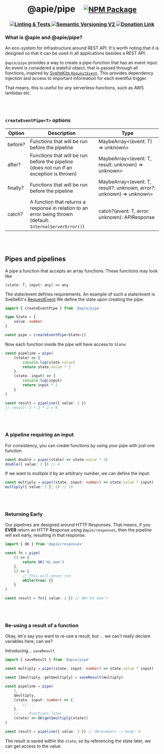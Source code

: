 <h1 align='center' vertical-align='baseline' >
@apie/pipe
<small>
<img src="data:image/png;base64,iVBORw0KGgoAAAANSUhEUgAAAA8AAAAPCAQAAACR313BAAAAEUlEQVR42mNkwAsYR6WHmDQAEFkAEMvRoosAAAAASUVORK5CYII=" />
<a href='https://www.npmjs.com/package/@apie/pipe' vertical-align='bottom' >
	<img src='https://img.shields.io/npm/v/%40apie%2Fpipe?style=for-the-badge&logo=npm&label=%20' alt='NPM Package'/>
</a>
</small>
</h1>
<h3 align="center">

<a href='https://github.com/refzlund/apie-monorepo/actions/workflows/main.yml/badge.svg'>
	<img src='https://github.com/refzlund/apie-monorepo/actions/workflows/main.yml/badge.svg' alt='Linting & Tests'/>
</a>

<a href='https://semver.org'>
	<img src='https://img.shields.io/badge/Semantic_Versioning-v2-orange' alt='Semantic Versioning V2'/>
</a>

<a href='https://www.paypal.com/paypalme/refzlund'>
	<img src='https://img.shields.io/badge/Donate-%40Refzlund-green?logo=paypal' alt='Donation Link'/>
</a>

<br/>

</h3>

### What is @apie and @apie/pipe?

An eco-system for infrastructure around REST API. It's worth noting that it is designed so that it can be used in all applications besides a REST API.

`@apie/pipe` provides a way to create a pipe-function that has an event input. An event is considered a stateful object, that is passed through all functions, inspired by [SvelteKits `RequestEvent`](https://kit.svelte.dev/docs/types#public-types-requestevent). This provides dependency injection and access to important information for each eventful trigger.

That means, this is useful for any serverless-functions, such as AWS lambdas etc.

<br/>
<br/>

### `createEventPipe<T>` options
| Option | Description | Type |
| ---- | ---- | ---- |
| before? | Functions that will be run before the pipeline | MaybeArray<(event: T) => unknown> |
| after? | Functions that will be run before the pipeline<br>(does not run if an exception is thrown) | MaybeArray<(event: T, result: unknown) => unknown> |
| finally? | Functions that will be run before the pipeline | MaybeArray<(event: T, result?: unknown, error?: unknown) => unknown> |
| catch? | A function that returns a response in relation to an error being thrown<br>(default: ` InternalServerError()`) | catch?(event: T, error: unknown): APIResponse |

<br/>
<br/>


## Pipes and pipelines

A pipe a function that accepts an array functions. These functions may look like

`(state: T, input: any) => any`

The state/event defines requirements. An example of such a state/event is SvelteKit's [RequestEvent](https://kit.svelte.dev/docs/types#public-types-requestevent)
We define the state upon creating the pipe:

```ts
import { createEventPipe } from '@apie/pipe'

type State = {
	value: number
}

const pipe = createEventPipe<State>()
```

Now each function inside the pipe will have access to `State`:

```ts
const pipeline = pipe(
	(state) => {
		console.log(state.value)
		return state.value * 2
	},
	(state, input) => {
		console.log(input)
		return input * 2
	}
)

const result = pipeline({ value: 2 })
// result: 2 * 2 * 2 = 8
```


<br/>
<br/>


### A pipeline requiring an input

For consistency, you can create functions by using your pipe with just one function

```ts
const double = pipe((state) => state.value * 2)
double({ value: 2 }) // 4
```

If we want to multiple it by an arbitrary number, we can define the input:

```ts
const multiply = pipe((state, input: number) => state.value * input)
multiply({ value: 5 }, 2) // 10
```

<br/>
<br/>

### Returning Early

Our pipelines are designed around HTTP Responses. That means, if you **EVER** return an HTTP Response using `@apie/responses`, then the pipeline will exit early, resulting in that response.

```ts
import { OK } from '@apie/responses'

const fn = pipe(
	() => {
		return OK('Hi mom')
	},
	() => {
		// This will never run
		while(true) {}
	}
)

const result = fn({ value: 2 }) // OK<'Hi mom'>
```

<br/>
<br/>

### Re-using a result of a function

Okay, let's say you want to re-use a result, but … we can't really declare variables here, can we?

Introducing… `saveResult`

```ts
import { saveResult } from '@apie/pipe'

const multiply = pipe((state, input: number) => state.value * input)

const [$multiply, get$multiply] = saveResult(multiply)

const pipeline = pipe(
	2,
	$multiply,
	(state, input: number) => {
		// ...
	},
	// ... Functions later
	(state) => OK(get$multiply(state))
)

const result = pipeline({ value: 3 }) // OK<number> -> body: 6

```

The result is saved within the `state`, so by referencing the state later, we can get access to the value.